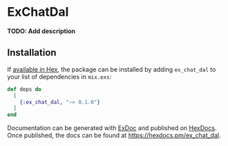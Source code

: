 # ExChatDal

**TODO: Add description**

## Installation

If [available in Hex](https://hex.pm/docs/publish), the package can be installed
by adding `ex_chat_dal` to your list of dependencies in `mix.exs`:

```elixir
def deps do
  [
    {:ex_chat_dal, "~> 0.1.0"}
  ]
end
```

Documentation can be generated with [ExDoc](https://github.com/elixir-lang/ex_doc)
and published on [HexDocs](https://hexdocs.pm). Once published, the docs can
be found at <https://hexdocs.pm/ex_chat_dal>.


